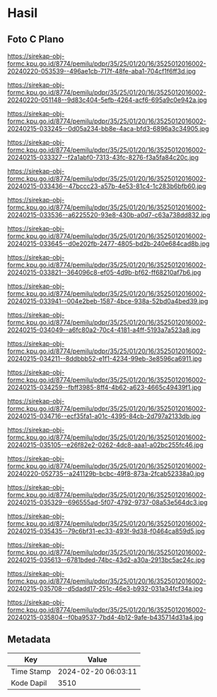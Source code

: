 # Hasil

## Foto C Plano

https://sirekap-obj-formc.kpu.go.id/8774/pemilu/pdpr/35/25/01/20/16/3525012016002-20240220-053539--496ae1cb-717f-48fe-aba1-704cf1f6ff3d.jpg

https://sirekap-obj-formc.kpu.go.id/8774/pemilu/pdpr/35/25/01/20/16/3525012016002-20240220-051148--9d83c404-5efb-4264-acf6-695a9c0e942a.jpg

https://sirekap-obj-formc.kpu.go.id/8774/pemilu/pdpr/35/25/01/20/16/3525012016002-20240215-033245--0d05a234-bb8e-4aca-bfd3-6896a3c34905.jpg

https://sirekap-obj-formc.kpu.go.id/8774/pemilu/pdpr/35/25/01/20/16/3525012016002-20240215-033327--f2a1abf0-7313-43fc-8276-f3a5fa84c20c.jpg

https://sirekap-obj-formc.kpu.go.id/8774/pemilu/pdpr/35/25/01/20/16/3525012016002-20240215-033436--47bccc23-a57b-4e53-81c4-1c283b6bfb60.jpg

https://sirekap-obj-formc.kpu.go.id/8774/pemilu/pdpr/35/25/01/20/16/3525012016002-20240215-033536--a6225520-93e8-430b-a0d7-c63a738dd832.jpg

https://sirekap-obj-formc.kpu.go.id/8774/pemilu/pdpr/35/25/01/20/16/3525012016002-20240215-033645--d0e202fb-2477-4805-bd2b-240e684cad8b.jpg

https://sirekap-obj-formc.kpu.go.id/8774/pemilu/pdpr/35/25/01/20/16/3525012016002-20240215-033821--364096c8-ef05-4d9b-bf62-ff68210af7b6.jpg

https://sirekap-obj-formc.kpu.go.id/8774/pemilu/pdpr/35/25/01/20/16/3525012016002-20240215-033941--004e2beb-1587-4bce-938a-52bd0a4bed39.jpg

https://sirekap-obj-formc.kpu.go.id/8774/pemilu/pdpr/35/25/01/20/16/3525012016002-20240215-034049--a6fc80a2-70c4-4181-a4ff-5193a7a523a8.jpg

https://sirekap-obj-formc.kpu.go.id/8774/pemilu/pdpr/35/25/01/20/16/3525012016002-20240215-034211--8ddbbb52-e1f1-4234-99eb-3e8596ca6911.jpg

https://sirekap-obj-formc.kpu.go.id/8774/pemilu/pdpr/35/25/01/20/16/3525012016002-20240215-034259--fbff3985-8ff4-4b62-a623-4665c49439f1.jpg

https://sirekap-obj-formc.kpu.go.id/8774/pemilu/pdpr/35/25/01/20/16/3525012016002-20240215-034716--ecf35fa1-a01c-4395-84cb-2d797a2133db.jpg

https://sirekap-obj-formc.kpu.go.id/8774/pemilu/pdpr/35/25/01/20/16/3525012016002-20240215-035105--e26f82e2-0262-4dc8-aaa1-a02bc255fc46.jpg

https://sirekap-obj-formc.kpu.go.id/8774/pemilu/pdpr/35/25/01/20/16/3525012016002-20240220-052735--a241129b-bcbc-49f8-873a-2fcab52338a0.jpg

https://sirekap-obj-formc.kpu.go.id/8774/pemilu/pdpr/35/25/01/20/16/3525012016002-20240215-035329--696555ad-5f07-4792-9737-08a53e564dc3.jpg

https://sirekap-obj-formc.kpu.go.id/8774/pemilu/pdpr/35/25/01/20/16/3525012016002-20240215-035435--79c6bf31-ec33-493f-9d38-f0464ca859d5.jpg

https://sirekap-obj-formc.kpu.go.id/8774/pemilu/pdpr/35/25/01/20/16/3525012016002-20240215-035613--6781bded-74bc-43d2-a30a-2913bc5ac24c.jpg

https://sirekap-obj-formc.kpu.go.id/8774/pemilu/pdpr/35/25/01/20/16/3525012016002-20240215-035708--d5dadd17-251c-46e3-b932-031a34fcf34a.jpg

https://sirekap-obj-formc.kpu.go.id/8774/pemilu/pdpr/35/25/01/20/16/3525012016002-20240215-035804--f0ba9537-7bd4-4b12-9afe-b435714d31a4.jpg


## Metadata

| Key        | Value               |
| ---------- | ------------------- |
| Time Stamp | 2024-02-20 06:03:11 |
| Kode Dapil | 3510                |



